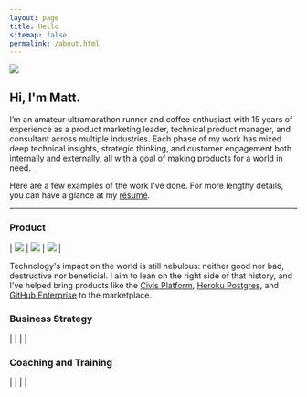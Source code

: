 ```yaml
---
layout: page
title: Hello
sitemap: false
permalink: /about.html
---
```

![](https://cloud.githubusercontent.com/assets/3597934/23150780/1f545e70-f7ab-11e6-91a1-d3c30c27a93e.jpg)

## Hi, I'm Matt.

I’m an amateur ultramarathon runner and coffee enthusiast with 15 years of experience as a product marketing leader, technical product manager, and consultant across multiple industries. Each phase of my work has mixed deep technical insights, strategic thinking, and customer engagement both internally and externally, all with a goal of making products for a world in need.

Here are a few examples of the work I've done. For more lengthy details, you can have a glance at my [résumé](https://github.com/schaar/schaar.github.io/files/3220561/Schaar_ResumeMay2019.pdf).

-------

### Product

| ![](https://user-images.githubusercontent.com/3597934/58384933-4b43fb80-7fb7-11e9-9e29-eb79664333c5.jpg) | ![](https://user-images.githubusercontent.com/3597934/58384957-9a8a2c00-7fb7-11e9-91ad-d169433a1bab.jpg)  | ![](https://user-images.githubusercontent.com/3597934/58384977-d7562300-7fb7-11e9-89cb-e6c32c5692b9.jpg)  |

Technology's impact on the world is still nebulous: neither good nor bad, destructive nor beneficial. I aim to lean on the right side of that history, and I've helped bring products like the [Civis Platform](https://www.civisanalytics.com/civis-platform/), [Heroku Postgres](https://www.heroku.com/postgres), and [GitHub Enterprise](https://github.com/enterprise) to the marketplace.

### Business Strategy

|  |   |   |

### Coaching and Training

|  |   |   |
